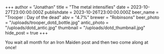 +++
author = "Jonathan"
title = "The metal intensifies"
date = 2023-10-27T23:00:00.000Z
publishdate = 2023-10-26T23:00:00.000Z
beer_name = "Trooper : Day of the dead"
abv = "4.7%"
brewer = "Robinsons"
beer_photo = "/uploads/trooper_dotd_bottle.jpg"
antic_photo = "/uploads/dotd_antic.jpg"
thumbnail = "/uploads/dotd_thumbnail.jpg"
hide_post = true
+++

You wait all month for an Iron Maiden post and then two come along at once!

